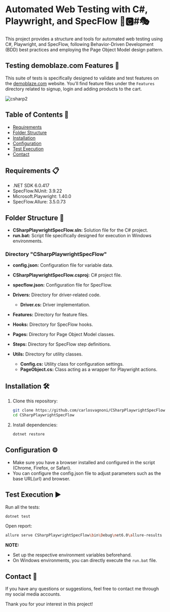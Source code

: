# Automated Web Testing with C#, Playwright, and SpecFlow 🤖🅲#🎭

This project provides a structure and tools for automated web testing using C#, Playwright, and SpecFlow, following Behavior-Driven Development (BDD) best practices and employing the Page Object Model design pattern.

## Testing demoblaze.com Features 🧪

This suite of tests is specifically designed to validate and test features on the [demoblaze.com](https://www.demoblaze.com) website. You'll find feature files under the `Features` directory related to signup, login and adding products to the cart.

![csharp2](https://github.com/carlosvagnoni/CSharpPlaywrightSpecFlow/assets/106275103/d08b936f-0700-4e3d-8c54-b4815d910489)

## Table of Contents 📑
- [Requirements](#requirements-)
- [Folder Structure](#folder-structure-)
- [Installation](#installation-)
- [Configuration](#configuration-)
- [Test Execution](#test-execution-)
- [Contact](#contact-)

## Requirements 📋

- .NET SDK 6.0.417
- SpecFlow.NUnit: 3.9.22
- Microsoft.Playwright: 1.40.0
- SpecFlow.Allure: 3.5.0.73

## Folder Structure 📂

- **CSharpPlaywrightSpecFlow.sln:** Solution file for the C# project.
- **run.bat:** Script file specifically designed for execution in Windows environments.

### Directory "CSharpPlaywrightSpecFlow"

- **config.json:** Configuration file for variable data.
- **CSharpPlaywrightSpecFlow.csproj:** C# project file.
- **specflow.json:** Configuration file for SpecFlow.

- **Drivers:** Directory for driver-related code.
  - **Driver.cs:** Driver implementation.

- **Features:** Directory for feature files.

- **Hooks:** Directory for SpecFlow hooks.

- **Pages:** Directory for Page Object Model classes.

- **Steps:** Directory for SpecFlow step definitions.

- **Utils:** Directory for utility classes.
  - **Config.cs:** Utility class for configuration settings.
  - **PageObject.cs:** Class acting as a wrapper for Playwright actions.

## Installation 🛠️

1. Clone this repository:

    ```bash
    git clone https://github.com/carlosvagnoni/CSharpPlaywrightSpecFlow.git
    cd CSharpPlaywrightSpecFlow
    ```

2. Install dependencies:

    ```bash
    dotnet restore
    ```

## Configuration ⚙️

- Make sure you have a browser installed and configured in the script (Chrome, Firefox, or Safari).
- You can configure the config.json file to adjust parameters such as the base URL(url) and browser.

## Test Execution ▶️

Run all the tests:

```bash
dotnet test
```

Open report:

```bash
allure serve CSharpPlaywrightSpecFlow\bin\Debug\net6.0\allure-results
```

**NOTE:**

- Set up the respective environment variables beforehand.
- On Windows environments, you can directly execute the `run.bat` file.

## Contact 📧

If you have any questions or suggestions, feel free to contact me through my social media accounts.

Thank you for your interest in this project!
